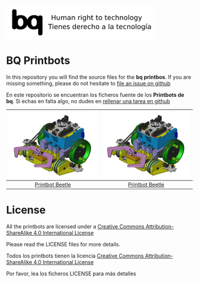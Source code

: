 <img src="images/bq-human-right-technology.png" width="400" align="center">


# BQ Printbots

In this repository you will find the source files for the **bq printbos**. If you are missing something, please do not hesitate to [file an issue on github](https://github.com/bq/printbots/issues)

En este repositorio se encuentran los ficheros fuente de los **Printbots de bq**. Si echas en falta algo, no dudes en [ rellenar una tarea en github](https://github.com/bq/printbots/issues)  


<img src="images/beetle-imagen-1.png" width="300" align="center"> | <img src="images/beetle-imagen-1.png" width="300" align="center">
:-------------: | :-------------:
[Printbot Beetle](http://diwo.bq.com/product/kit-printbot-beetle/)|[Printbot Beetle](http://diwo.bq.com/product/kit-printbot-beetle/) 


# License 

All the printbots are licensed under a [Creative Commons Attribution-ShareAlike 4.0 International License](http://creativecommons.org/licenses/by-sa/4.0/)

Please read the LICENSE files for more details.

Todos los printbots tienen la licencia [Creative Commons Attribution-ShareAlike 4.0 International License](http://creativecommons.org/licenses/by-sa/4.0/)

Por favor, lea los ficheros LICENSE para más detalles

